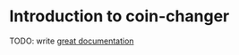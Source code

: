 # Introduction to coin-changer

TODO: write [great documentation](http://jacobian.org/writing/what-to-write/)
